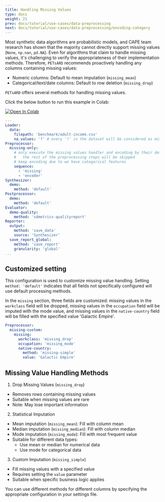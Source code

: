 ```yaml
---
title: Handling Missing Values
type: docs
weight: 21
prev: docs/tutorial/use-cases/data-preprocessing
next: docs/tutorial/use-cases/data-preprocessing/encoding-category
---
```


Most synthetic data algorithms are probabilistic models, and CAPE team research has shown that the majority cannot directly support missing values (`None`, `np.nan`, `pd.NA`). Even for algorithms that claim to handle missing values, it's challenging to verify the appropriateness of their implementation methods. Therefore, `PETsARD` recommends proactively handling any columns containing missing values:

* Numeric columns: Default to mean imputation (`missing_mean`)
* Categorical/text/date columns: Default to row deletion (`missing_drop`)

 `PETsARD` offers several methods for handling missing values.

Click the below button to run this example in Colab:

[![Open In Colab](https://colab.research.google.com/assets/colab-badge.svg)](https://colab.research.google.com/github/nics-tw/petsard/blob/main/demo/handling-missing-values.ipynb)

```yaml
---
Loader:
  data:
    filepath: 'benchmark/adult-income.csv'
    na_values: '?' # every '?' in the dataset will be considered as missing value
Preprocessor:
  missing-only:
    # only execute the missing values handler and encoding by their default,
    #   the rest of the preprocessing steps will be skipped
    # keep encoding due to we have categorical features
    sequence:
      - 'missing'
      - 'encoder'
Synthesizer:
  demo:
    method: 'default'
Postprocessor:
  demo:
    method: 'default'
Evaluator:
  demo-quality:
    method: 'sdmetrics-qualityreport'
Reporter:
  output:
    method: 'save_data'
    source: 'Synthesizer'
  save_report_global:
    method: 'save_report'
    granularity: 'global'
...
```

## Customized setting

This configuration is used to customize missing value handling. Setting `method: 'default'` indicates that all fields not specifically configured will use default processing methods.

In the `missing` section, three fields are customized: missing values in the `workclass` field will be dropped, missing values in the `occupation` field will be imputed with the mode value, and missing values in the `native-country` field will be filled with the specified value 'Galactic Empire'.

```yaml
Preprocessor:
  missing-custom:
    missing:
      workclass: 'missing_drop'
      occupation: 'missing_mode'
      native-country:
        method: 'missing-simple'
        value: 'Galactic Empire'
```

## Missing Value Handling Methods

1. Drop Missing Values (`missing_drop`)

  - Removes rows containing missing values
  - Suitable when missing values are rare
  - Note: May lose important information

2. Statistical Imputation

  - Mean imputation (`missing_mean`): Fill with column mean
  - Median imputation (`missing_median`): Fill with column median
  - Mode imputation (`missing_mode`): Fill with most frequent value
  - Suitable for different data types:
    - Use mean or median for numerical data
    - Use mode for categorical data

3. Custom Imputation (`missing_simple`)

  - Fill missing values with a specified value
  - Requires setting the `value` parameter
  - Suitable when specific business logic applies

You can use different methods for different columns by specifying the appropriate configuration in your settings file.